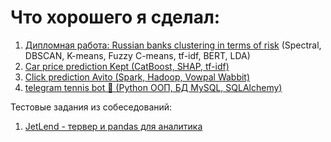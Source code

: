 # Что хорошего я сделал:
1. [Дипломная работа: Russian banks clustering in terms of risk](https://github.com/Blausher/show/tree/main/banks_clustering) (Spectral, DBSCAN, K-means, Fuzzy C-means, tf-idf, BERT, LDA)
2. [Car price prediction Kept (CatBoost, SHAP, tf-idf)](https://github.com/Blausher/show/tree/main/kept_task)
3. [Click prediction Avito (Spark, Hadoop, Vowpal Wabbit)](https://github.com/Blausher/show/tree/main/avito_click_prediction)
4. [telegram tennis bot 🎾 (Python ООП, БД MySQL, SQLAlchemy)](https://github.com/Blausher/show/tree/main/tg_tennis_project)


Тестовые задания из собеседований:
1. [JetLend - тервер и pandas для аналитика](https://github.com/Blausher/show/blob/main/jetland_task/jetland_notebook.ipynb)



